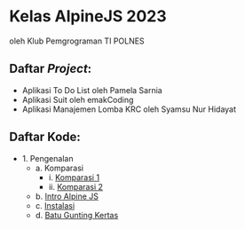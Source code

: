 # Kelas AlpineJS 2023

oleh Klub Pemgrograman TI POLNES

## Daftar _Project_:
- Aplikasi To Do List oleh Pamela Sarnia
- Aplikasi Suit oleh emakCoding
- Aplikasi Manajemen Lomba KRC oleh Syamsu Nur Hidayat

## Daftar Kode:

- 1\. Pengenalan
  - a. Komparasi
    - i. [Komparasi 1](1-pengenalan/a-komparasi/komparasi-1.html)
    - ii. [Komparasi 2](1-pengenalan/a-komparasi/komparasi-2.html)
  - b. [Intro Alpine JS](1-pengenalan/b-intro-alpine-js/)
  - c. [Instalasi](1-pengenalan/c-instalasi/)
  - d. [Batu Gunting Kertas](1-pengenalan/d-rock-paper-scissor/)
